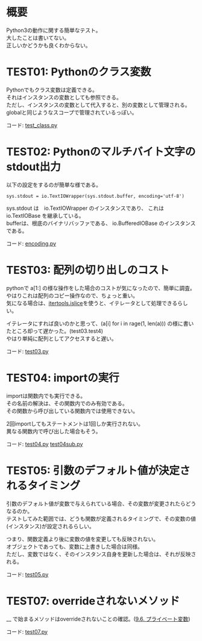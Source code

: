 # 概要
Python3の動作に関する簡単なテスト。  
大したことは書いてない。  
正しいかどうかも良くわからない。  

# TEST01: Pythonのクラス変数
Pythonでもクラス変数は定義できる。  
それはインスタンスの変数としても参照できる。  
ただし、インスタンスの変数として代入すると、別の変数として管理される。  
globalと同じようなスコープで管理されているっぽい。  

コード: [test_class.py](test_class.py)

# TEST02: Pythonのマルチバイト文字のstdout出力
以下の設定をするのが簡単な様である。
```
sys.stdout = io.TextIOWrapper(sys.stdout.buffer, encoding='utf-8')
```

sys.stdout は　io.TextIOWrapper のインスタンスであり、
これは io.TextIOBase を継承している。  
bufferは、根底のバイナリバッファである、 io.BufferedIOBase のインスタンスである。  

コード: [encoding.py](encoding.py)



# <a name="TEST03">TEST03: 配列の切り出しのコスト
pythonで a[1:] の様な操作をした場合のコストが気になったので、簡単に調査。  
やはりこれは配列のコピー操作なので、ちょっと重い。  
気になる場合は、[itertools.islice](https://docs.python.jp/3/library/itertools.html#itertools.islice)を使うと、イテレータとして処理できるらしい。  

イテレータにすれば良いのかと思って、(a[i] for i in rage(1, len(a))) の様に書いたところ却って遅かった。(test03.test4)  
やはり単純に配列としてアクセスすると遅い。  

コード: [test03.py](test03.py)




# <a name="TEST04">TEST04: importの実行
importは関数内でも実行できる。  
その名前の解決は、その関数内でのみ有効である。  
その関数から呼び出している関数内では使用できない。  

2回importしてもステートメントは1回しか実行されない。  
異なる関数内で呼び出した場合もそう。  
 
コード: [test04.py](test04.py) [test04sub.py](test04sub.py)


# <a name="TEST05">TEST05: 引数のデフォルト値が決定されるタイミング
引数のデフォルト値が変数で与えられている場合、その変数が変更されたらどうなるのか。  
テストしてみた範囲では、どうも関数が定義されるタイミングで、その変数の値(インスタンス)が設定されるらしい。  

つまり、関数定義より後に変数の値を変更しても反映されない。  
オブジェクトであっても、変数に上書きした場合は同様。  
ただし、変数ではなく、そのインスタンス自身を更新した場合は、それが反映される。  
 
コード: [test05.py](test05.py)

# TEST07: overrideされないメソッド
__ で始まるメソッドはoverrideされないことの確認。([9.6. プライベート変数](https://docs.python.jp/3/tutorial/classes.html#private-variables))

コード: [test07.py](test07.py)
